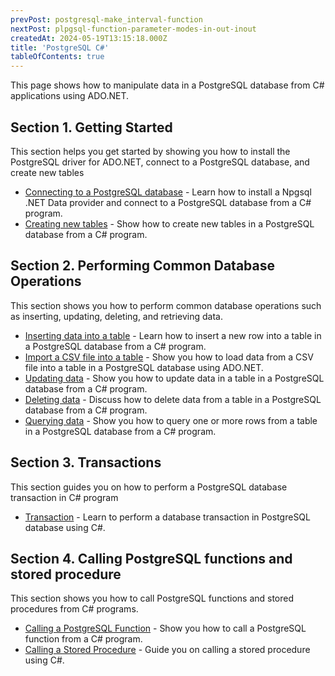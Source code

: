 ```yaml
---
prevPost: postgresql-make_interval-function
nextPost: plpgsql-function-parameter-modes-in-out-inout
createdAt: 2024-05-19T13:15:18.000Z
title: 'PostgreSQL C#'
tableOfContents: true
---
```


This page shows how to manipulate data in a PostgreSQL database from C# applications using ADO.NET.

## Section 1. Getting Started

This section helps you get started by showing you how to install the PostgreSQL driver for ADO.NET, connect to a PostgreSQL database, and create new tables

- [Connecting to a PostgreSQL database](/postgresql/postgresql-csharp/postgresql-csharp-connect) - Learn how to install a Npgsql .NET Data provider and connect to a PostgreSQL database from a C# program.
- [Creating new tables](/postgresql/postgresql-csharp/postgresql-csharp-create-table) - Show how to create new tables in a PostgreSQL database from a C# program.

## Section 2. Performing Common Database Operations

This section shows you how to perform common database operations such as inserting, updating, deleting, and retrieving data.

- [Inserting data into a table](/postgresql/postgresql-csharp/postgresql-csharp-insert) - Learn how to insert a new row into a table in a PostgreSQL database from a C# program.
- [Import a CSV file into a table](/postgresql/postgresql-csharp/postgresql-csharp-import-csv-file) - Show you how to load data from a CSV file into a table in a PostgreSQL database using ADO.NET.
- [Updating data](/postgresql/postgresql-csharp/postgresql-csharp-update) - Show you how to update data in a table in a PostgreSQL database from a C# program.
- [Deleting data](/postgresql/postgresql-csharp/postgresql-csharp-delete) - Discuss how to delete data from a table in a PostgreSQL database from a C# program.
- [Querying data](/postgresql/postgresql-csharp/postgresql-csharp-select) - Show you how to query one or more rows from a table in a PostgreSQL database from a C# program.

## Section 3. Transactions

This section guides you on how to perform a PostgreSQL database transaction in C# program

- [Transaction](/postgresql/postgresql-csharp/postgresql-csharp-transaction) - Learn to perform a database transaction in PostgreSQL database using C#.

## Section 4. Calling PostgreSQL functions and stored procedure

This section shows you how to call PostgreSQL functions and stored procedures from C# programs.

- [Calling a PostgreSQL Function](/postgresql/postgresql-csharp/postgresql-csharp-call-postgresql-function) - Show you how to call a PostgreSQL function from a C# program.
- [Calling a Stored Procedure](/postgresql/postgresql-csharp/postgresql-csharp-call-a-stored-procedure) - Guide you on calling a stored procedure using C#.

